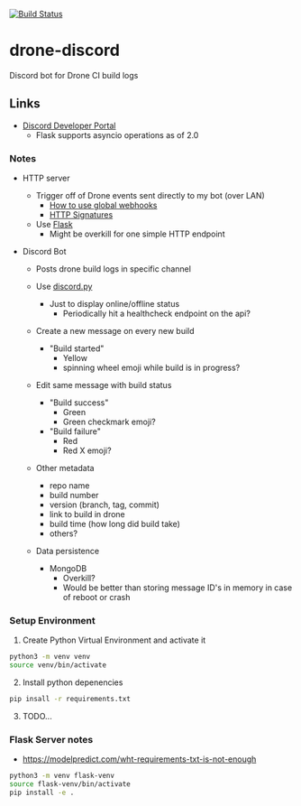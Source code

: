 [![Build Status](https://drone.kiwi-labs.net/api/badges/Diesel-Net/drone-discord/status.svg)](https://drone.kiwi-labs.net/Diesel-Net/drone-discord)

# drone-discord
Discord bot for Drone CI build logs

## Links

- [Discord Developer Portal](https://discord.com/developers)
  - Flask supports asyncio operations as of 2.0


### Notes

- HTTP server
  - Trigger off of Drone events sent directly to my bot (over LAN)
    - [How to use global webhooks](https://discourse.drone.io/t/how-to-use-global-webhooks/3755)
    - [HTTP Signatures](https://datatracker.ietf.org/doc/html/draft-cavage-http-signatures-10)
  - Use [Flask](https://flask.palletsprojects.com/en/2.0.x/)
    - Might be overkill for one simple HTTP endpoint

- Discord Bot
  - Posts drone build logs in specific channel
  - Use [discord.py](https://pypi.org/project/discord.py/)
    - Just to display online/offline status
      - Periodically hit a healthcheck endpoint on the api?

  - Create a new message on every new build
    - "Build started"
      - Yellow
      - spinning wheel emoji while build is in progress?

  - Edit same message with build status
    - "Build success"
      - Green
      - Green checkmark emoji?
    - "Build failure"
      - Red
      - Red X emoji?

  - Other metadata
    - repo name
    - build number
    - version (branch, tag, commit)
    - link to build in drone
    - build time (how long did build take)
    - others?

  - Data persistence
    - MongoDB
      - Overkill?
      - Would be better than storing message ID's in memory in case of reboot or crash


### Setup Environment
1. Create Python Virtual Environment and activate it
```bash
python3 -m venv venv
source venv/bin/activate
```

2. Install python depenencies
```bash
pip insall -r requirements.txt
```

3. TODO...

### Flask Server notes

- https://modelpredict.com/wht-requirements-txt-is-not-enough

```bash
python3 -m venv flask-venv
source flask-venv/bin/activate
pip install -e .
```
